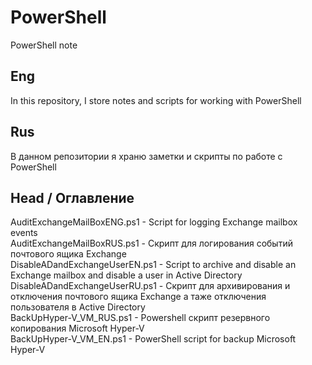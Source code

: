 # PowerShell
PowerShell note

Eng
---
In this repository, I store notes and scripts for working with PowerShell


Rus
---
В данном репозитории я храню заметки и скрипты по работе с PowerShell  
  
  
Head / Оглавление  
---
AuditExchangeMailBoxENG.ps1 - Script for logging Exchange mailbox events  
AuditExchangeMailBoxRUS.ps1 - Скрипт для логирования событий почтового ящика Exchange  
DisableADandExchangeUserEN.ps1 - Script to archive and disable an Exchange mailbox and disable a user in Active Directory  
DisableADandExchangeUserRU.ps1 - Скрипт для архивирования и отключения почтового ящика Exchange а таже отключения пользователя в Active Directory  
BackUpHyper-V_VM_RUS.ps1 - Powershell скрипт резервного копирования Microsoft Hyper-V\
BackUpHyper-V_VM_EN.ps1 - PowerShell script for backup Microsoft Hyper-V
